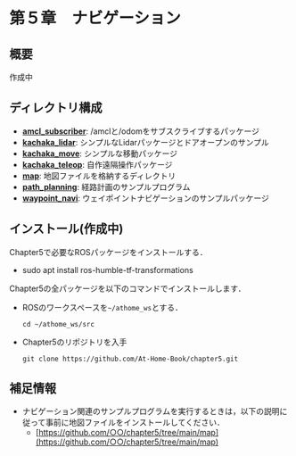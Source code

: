 # 第５章　ナビゲーション
## 概要
作成中

## ディレクトリ構成
- **[amcl_subscriber](amcl_subscriber)**: /amclと/odomをサブスクライブするパッケージ
- **[kachaka_lidar](kachaka_lidar)**: シンプルなLidarパッケージとドアオープンのサンプル
- **[kachaka_move](kachaka_move)**: シンプルな移動パッケージ
- **[kachaka_teleop](kachaka_teleop)**: 自作遠隔操作パッケージ
- **[map](map)**: 地図ファイルを格納するディレクトリ
- **[path_planning](path_planning)**: 経路計画のサンプルプログラム
- **[waypoint_navi](waypoint_navi)**: ウェイポイントナビゲーションのサンプルパッケージ

## インストール(作成中)

Chapter5で必要なROSパッケージをインストールする．
- sudo apt install ros-humble-tf-transformations



Chapter5の全パッケージを以下のコマンドでインストールします．
- ROSのワークスペースを`~/athome_ws`とする．
  ```
  cd ~/athome_ws/src
  ```





- Chapter5のリポジトリを入手
  ```
  git clone https://github.com/At-Home-Book/chapter5.git
  ```

## 補足情報
- ナビゲーション関連のサンプルプログラムを実行するときは，以下の説明に従って事前に地図ファイルをインストールしてください．  
  - [https://github.com/○○/chapter5/tree/main/map](https://github.com/○○/chapter5/tree/main/map) 
